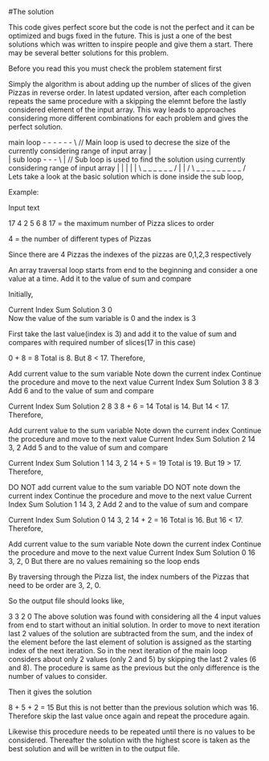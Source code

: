 #The solution

This code gives perfect score but the code is not the perfect and it can be optimized and bugs fixed in the future. This is just a one of the best solutions which was written to inspire people and give them a start. There may be several better solutions for this problem.

Before you read this you must check the problem statement first

Simply the algorithm is about adding up the number of slices of the given Pizzas in reverse order. In latest updated version, after each completion repeats the same procedure with a skipping the elemnt before the lastly considered element of the input array. This way leads to approaches considering more different combinations for each problem and gives the perfect solution.

main loop - - - - - - \             // Main loop is used to decrese the size of the currently considering range of input array
|                      \
|  sub loop - - - \     |           // Sub loop is used to find the solution using currently considering range of input array
|  |               |    |
|   \ _ _ _ _ _ _ /     |
|                      /
 \ _ _ _ _ _ _ _ _ _  /
Lets take a look at the basic solution which is done inside the sub loop,

Example:

Input text

17 4
2 5 6 8
17 = the maximum number of Pizza slices to order

4 = the number of different types of Pizzas

Since there are 4 Pizzas the indexes of the pizzas are 0,1,2,3 respectively

An array traversal loop starts from end to the beginning and consider a one value at a time. Add it to the value of sum and compare

Initially,

Current Index	Sum	Solution
3	0	
Now the value of the sum variable is 0 and the index is 3

First take the last value(index is 3) and add it to the value of sum and compares with required number of slices(17 in this case)

0 + 8 = 8
Total is 8. But 8 < 17. Therefore,

Add current value to the sum variable
Note down the current index
Continue the procedure and move to the next value
Current Index	Sum	Solution
3	8	3
Add 6 and to the value of sum and compare

Current Index	Sum	Solution
2	8	3
8 + 6 = 14
Total is 14. But 14 < 17. Therefore,

Add current value to the sum variable
Note down the current index
Continue the procedure and move to the next value
Current Index	Sum	Solution
2	14	3, 2
Add 5 and to the value of sum and compare

Current Index	Sum	Solution
1	14	3, 2
14 + 5 = 19
Total is 19. But 19 > 17. Therefore,

DO NOT add current value to the sum variable
DO NOT note down the current index
Continue the procedure and move to the next value
Current Index	Sum	Solution
1	14	3, 2
Add 2 and to the value of sum and compare

Current Index	Sum	Solution
0	14	3, 2
14 + 2 = 16
Total is 16. But 16 < 17. Therefore,

Add current value to the sum variable
Note down the current index
Continue the procedure and move to the next value
Current Index	Sum	Solution
0	16	3, 2, 0
But there are no values remaining so the loop ends

By traversing through the Pizza list, the index numbers of the Pizzas that need to be order are 3, 2, 0.

So the output file should looks like,

3
3 2 0
The above solution was found with considering all the 4 input values from end to start without an initial solution. In order to move to next iteration last 2 values of the solution are subtracted from the sum, and the index of the element before the last element of solution is assigned as the starting index of the next iteration. So in the next iteration of the main loop considers about only 2 values (only 2 and 5) by skipping the last 2 vales (6 and 8). The procedure is same as the previous but the only difference is the number of values to consider.

Then it gives the solution

8 + 5 + 2 = 15
But this is not better than the previous solution which was 16. Therefore skip the last value once again and repeat the procedure again.

Likewise this procedure needs to be repeated until there is no values to be considered. Thereafter the solution with the highest score is taken as the best solution and will be written in to the output file.
